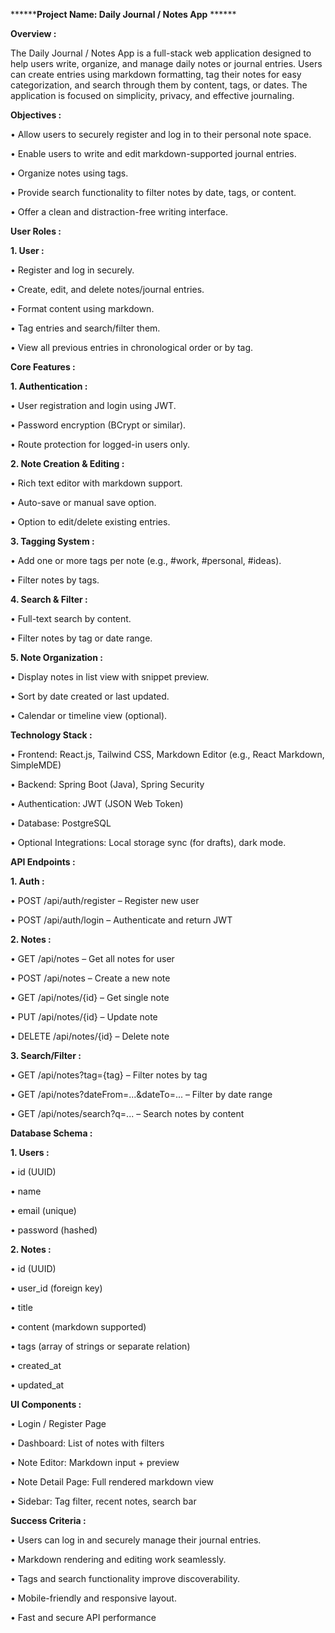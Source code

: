 ********Project Name: Daily Journal / Notes App** ******

****Overview :****

The Daily Journal / Notes App is a full-stack web application designed to help users write, organize, and manage daily notes or journal entries. Users can create entries using markdown formatting, tag their notes for easy categorization, and search through them by content, tags, or dates. The application is focused on simplicity, privacy, and effective journaling.

****Objectives :****

• Allow users to securely register and log in to their personal note space.

• Enable users to write and edit markdown-supported journal entries.

• Organize notes using tags.

• Provide search functionality to filter notes by date, tags, or content.

• Offer a clean and distraction-free writing interface.

****User Roles :****

**1. User :**

• Register and log in securely.

• Create, edit, and delete notes/journal entries.

• Format content using markdown.

• Tag entries and search/filter them.

• View all previous entries in chronological order or by tag.

****Core Features :****

**1. Authentication :**

• User registration and login using JWT.

• Password encryption (BCrypt or similar).

• Route protection for logged-in users only.

**2. Note Creation & Editing :**

• Rich text editor with markdown support.

• Auto-save or manual save option.

• Option to edit/delete existing entries.

**3. Tagging System :**

• Add one or more tags per note (e.g., #work, #personal, #ideas).

• Filter notes by tags.

**4. Search & Filter :**

  • Full-text search by content.

  • Filter notes by tag or date range.

**5. Note Organization :**

• Display notes in list view with snippet preview.

• Sort by date created or last updated.

• Calendar or timeline view (optional).

****Technology Stack :****

• Frontend: React.js, Tailwind CSS, Markdown Editor (e.g., React Markdown, SimpleMDE)

• Backend: Spring Boot (Java), Spring Security

• Authentication: JWT (JSON Web Token)

• Database: PostgreSQL

• Optional Integrations: Local storage sync (for drafts), dark mode.

****API Endpoints :****

**1. Auth :**

• POST /api/auth/register – Register new user

• POST /api/auth/login – Authenticate and return JWT

**2. Notes :**

• GET /api/notes – Get all notes for user

• POST /api/notes – Create a new note

• GET /api/notes/{id} – Get single note

• PUT /api/notes/{id} – Update note

• DELETE /api/notes/{id} – Delete note

**3. Search/Filter :**

• GET /api/notes?tag={tag} – Filter notes by tag

• GET /api/notes?dateFrom=...&dateTo=... – Filter by date range

• GET /api/notes/search?q=... – Search notes by content

****Database Schema :****

**1. Users :**

• id (UUID)

• name

• email (unique)

• password (hashed)

**2. Notes :**

• id (UUID)

• user_id (foreign key)

• title

• content (markdown supported)

• tags (array of strings or separate relation)

• created_at

• updated_at

****UI Components :****

• Login / Register Page

• Dashboard: List of notes with filters

• Note Editor: Markdown input + preview

• Note Detail Page: Full rendered markdown view

• Sidebar: Tag filter, recent notes, search bar

****Success Criteria :****

• Users can log in and securely manage their journal entries.

• Markdown rendering and editing work seamlessly.

• Tags and search functionality improve discoverability.

• Mobile-friendly and responsive layout.

• Fast and secure API performance
